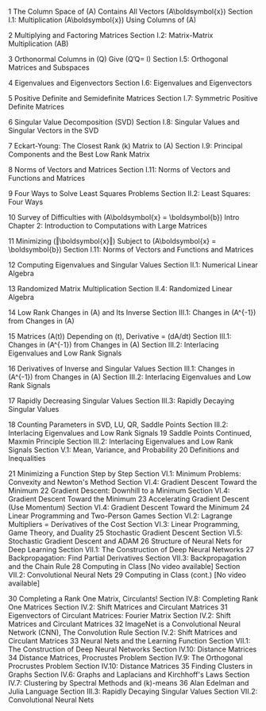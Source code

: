 1
The Column Space of \(A\) Contains All Vectors \(A\boldsymbol{x}\)
Section I.1: Multiplication \(A\boldsymbol{x}\) Using Columns of \(A\)

2
Multiplying and Factoring Matrices 
Section I.2: Matrix-Matrix Multiplication \(AB\)

3
Orthonormal Columns in \(Q\) Give \(Q’Q= I\)
Section I.5: Orthogonal Matrices and Subspaces

4
Eigenvalues and Eigenvectors
Section I.6: Eigenvalues and Eigenvectors

5
Positive Definite and Semidefinite Matrices
Section I.7: Symmetric Positive Definite Matrices

6
Singular Value Decomposition (SVD)
Section I.8: Singular Values and Singular Vectors in the SVD

7
Eckart-Young: The Closest Rank \(k\) Matrix to \(A\)
Section I.9: Principal Components and the Best Low Rank Matrix

8
Norms of Vectors and Matrices
Section I.11: Norms of Vectors and Functions and Matrices

9
Four Ways to Solve Least Squares Problems
Section II.2: Least Squares: Four Ways

10
Survey of Difficulties with \(A\boldsymbol{x} = \boldsymbol{b}\)
Intro Chapter 2: Introduction to Computations with Large Matrices

11
Minimizing \(‖\boldsymbol{x}‖\) Subject to \(A\boldsymbol{x} = \boldsymbol{b}\)
Section I.11: Norms of Vectors and Functions and Matrices

12
Computing Eigenvalues and Singular Values
Section II.1: Numerical Linear Algebra

13
Randomized Matrix Multiplication
Section II.4: Randomized Linear Algebra

14
Low Rank Changes in \(A\) and Its Inverse
Section III.1: Changes in \(A^{-1}\) from Changes in \(A\)

15
Matrices \(A(t)\) Depending on \(t\), Derivative = \(dA/dt\)
Section III.1: Changes in \(A^{-1}\) from Changes in \(A\)
Section III.2: Interlacing Eigenvalues and Low Rank Signals

16
Derivatives of Inverse and Singular Values
Section III.1: Changes in \(A^{-1}\) from Changes in \(A\)
Section III.2: Interlacing Eigenvalues and Low Rank Signals

17
Rapidly Decreasing Singular Values
Section III.3: Rapidly Decaying Singular Values

18
Counting Parameters in SVD, LU, QR, Saddle Points
Section III.2: Interlacing Eigenvalues and Low Rank Signals
19
Saddle Points Continued, Maxmin Principle
Section III.2: Interlacing Eigenvalues and Low Rank Signals
Section V.1: Mean, Variance, and Probability
20
Definitions and Inequalities
 
21
Minimizing a Function Step by Step
Section VI.1: Minimum Problems: Convexity and Newton's Method
Section VI.4: Gradient Descent Toward the Minimum
22
Gradient Descent: Downhill to a Minimum
Section VI.4: Gradient Descent Toward the Minimum
23
Accelerating Gradient Descent (Use Momentum)
Section VI.4: Gradient Descent Toward the Minimum
24
Linear Programming and Two-Person Games
Section VI.2: Lagrange Multipliers = Derivatives of the Cost
Section VI.3: Linear Programming, Game Theory, and Duality
25
Stochastic Gradient Descent
Section VI.5: Stochastic Gradient Descent and ADAM
26
Structure of Neural Nets for Deep Learning
Section VII.1: The Construction of Deep Neural Networks
27
Backpropagation: Find Partial Derivatives
Section VII.3: Backpropagation and the Chain Rule
28
Computing in Class [No video available]
Section VII.2: Convolutional Neural Nets
29
Computing in Class (cont.) [No video available]
 
30
Completing a Rank One Matrix, Circulants!
Section IV.8: Completing Rank One Matrices
Section IV.2: Shift Matrices and Circulant Matrices
31
Eigenvectors of Circulant Matrices: Fourier Matrix
Section IV.2: Shift Matrices and Circulant Matrices
32
ImageNet is a Convolutional Neural Network (CNN), The Convolution Rule
Section IV.2: Shift Matrices and Circulant Matrices
33
Neural Nets and the Learning Function
Section VII.1: The Construction of Deep Neural Networks 
Section IV.10: Distance Matrices
34
Distance Matrices, Procrustes Problem
Section IV.9: The Orthogonal Procrustes Problem
Section IV.10: Distance Matrices
35
Finding Clusters in Graphs
Section IV.6: Graphs and Laplacians and Kirchhoff's Laws
Section IV.7: Clustering by Spectral Methods and \(k\)-means
36
Alan Edelman and Julia Language
Section III.3: Rapidly Decaying Singular Values
Section VII.2: Convolutional Neural Nets
